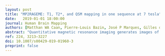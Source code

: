 ```yaml
---
layout: post
title: "MP2RAGEME: T1, T2*, and QSM mapping in one sequence at 7 tesla"
date:   2019-01-01 18:00:00
journal: Human Brain Mapping
authors: [Matthan WA Caan, Pierre-Louis Bazin, José P Marques, Gilles de Hollander, Serge O Dumoulin, Wietske van der Zwaag]
abstract: "Quantitative magnetic resonance imaging generates images of meaningful physical or chemical variables measured in physical units that allow quantitative comparisons between tissue regions and among subjects scanned at the same or different sites. Here, we show that we can acquire quantitative T1, T2*, and quantitative susceptibility mapping (QSM) information in a single acquisition, using a multi-echo (ME) extension of the second gradient-echo image of the MP2RAGE sequence. This combination is called MP2RAGE ME, or MP2RAGEME. The simultaneous acquisition results in large time savings, perfectly coregistered data, and minimal image quality differences compared to separately acquired data. Following a correction for residual transmit B1+-sensitivity, quantitative T1, T2*, and QSM values were in excellent agreement with those obtained from separately acquired, also B1+-corrected, MP2RAGE data and ME gradient echo data. The quantitative values from reference regions of interests were also in very good correspondence with literature values. From the MP2RAGEME data, we further derived a multiparametric cortical parcellation, as well as a combined arterial and venous map. In sum, our MP2RAGEME sequence has the benefit in large time savings, perfectly coregistered data and minor image quality differences."
ref: 224, 3213–3227
doi: 10.1007/s00429-019-01960-3
preprint: false
---
```

